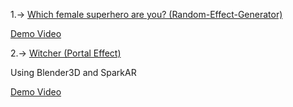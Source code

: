 1.->
[Which female superhero are you? (Random-Effect-Generator)](https://www.facebook.com/fbcameraeffects/testit/628606215315610/Y2JjZWE3ODJmMjU2ZWU4MmZhMTc2YzUxMTMxMTcxMTQ=/)

[Demo Video](https://drive.google.com/file/d/1ZnzY_be7TgoDW57S4f3kv4TAhoudGywA/view?usp=share_link)

2.->
[Witcher (Portal Effect)](https://www.facebook.com/fbcameraeffects/testit/891813688471698/NTQzZjBlODZhZTNmMGY3MDVkYTM4YjE5ODJmYTFhMmY=/)

Using Blender3D and SparkAR

[Demo Video](https://drive.google.com/file/d/1ZnzY_be7TgoDW57S4f3kv4TAhoudGywA/view?usp=share_link)
